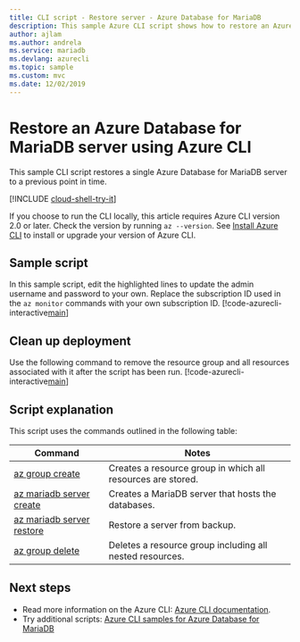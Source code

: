 ```yaml
---
title: CLI script - Restore server - Azure Database for MariaDB
description: This sample Azure CLI script shows how to restore an Azure Database for MariaDB server and its databases to a previous point in time.
author: ajlam
ms.author: andrela
ms.service: mariadb
ms.devlang: azurecli
ms.topic: sample
ms.custom: mvc
ms.date: 12/02/2019
---
```


# Restore an Azure Database for MariaDB server using Azure CLI
This sample CLI script restores a single Azure Database for MariaDB server to a previous point in time.

[!INCLUDE [cloud-shell-try-it](../../../includes/cloud-shell-try-it.md)]

If you choose to run the CLI locally, this article requires Azure CLI version 2.0 or later. Check the version by running `az --version`. See [Install Azure CLI]( /cli/azure/install-azure-cli) to install or upgrade your version of Azure CLI. 

## Sample script
In this sample script, edit the highlighted lines to update the admin username and password to your own. Replace the subscription ID used in the `az monitor` commands with your own subscription ID.
[!code-azurecli-interactive[main](../../../cli_scripts/mariadb/backup-restore-pitr/backup-restore.sh?highlight=15-16 "Restore Azure Database for MariaDB.")]

## Clean up deployment
Use the following command to remove the resource group and all resources associated with it after the script has been run. 
[!code-azurecli-interactive[main](../../../cli_scripts/mariadb/backup-restore-pitr/delete-mariadb.sh  "Delete the resource group.")]

## Script explanation
This script uses the commands outlined in the following table:

| **Command** | **Notes** |
|---|---|
| [az group create](/cli/azure/group#az-group-create) | Creates a resource group in which all resources are stored. |
| [az mariadb server create](/cli/azure/mariadb/server#az-mariadb-server-create) | Creates a MariaDB server that hosts the databases. |
| [az mariadb server restore](/cli/azure/mariadb/server#az-mariadb-server-restore) | Restore a server from backup. |
| [az group delete](/cli/azure/group#az-group-delete) | Deletes a resource group including all nested resources. |

## Next steps
- Read more information on the Azure CLI: [Azure CLI documentation](/cli/azure).
- Try additional scripts: [Azure CLI samples for Azure Database for MariaDB](../sample-scripts-azure-cli.md)
